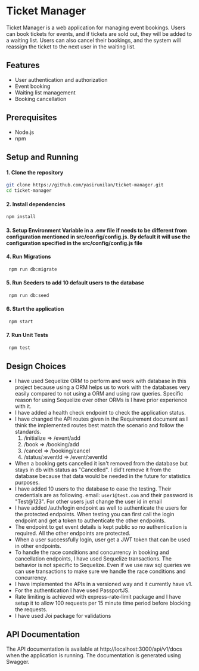 # Ticket Manager

Ticket Manager is a web application for managing event bookings. Users can book tickets for events, and if tickets are sold out, they will be added to a waiting list. Users can also cancel their bookings, and the system will reassign the ticket to the next user in the waiting list.

## Features

- User authentication and authorization
- Event booking
- Waiting list management
- Booking cancellation

## Prerequisites

- Node.js
- npm

## Setup and Running

#### 1. Clone the repository

```sh
git clone https://github.com/yasirunilan/ticket-manager.git
cd ticket-manager
```

#### 2. Install dependencies

```sh
npm install
```

#### 3. Setup Environment Variable in a .env file if needs to be different from configuration mentioned in src/config/config.js. By default it will use the configuration specified in the src/config/config.js file

#### 4. Run Migrations

```sh
 npm run db:migrate
```

#### 5. Run Seeders to add 10 default users to the database

```sh
 npm run db:seed
```

#### 6. Start the application

```sh
 npm start
```

#### 7. Run Unit Tests

```sh
 npm test
```

## Design Choices

- I have used Sequelize ORM to perform and work with database in this project because using a ORM helps us to work with the databases very easily compared to not using a ORM and using raw queries. Specific reason for using Sequelize over other ORMs is I have prior experience with it.
- I have added a health check endpoint to check the application status.
- I have changed the API routes given in the Requirement document as I think the implemented routes best match the scenario and follow the standards.
    1. /initialize => /event/add
    2. /book => /booking/add
    3. /cancel => /booking/cancel
    4. /status/:eventId => /event/:eventId
- When a booking gets cancelled it isn't removed from the database but stays in db with status as "Cancelled". I did't remove it from the database because that data would be needed in the future for statistics purposes.
- I have added 10 users to the database to ease the testing. Their credentials are as following. email: `user1@test.com` and their password is "Test@123". For other users just change the user id in email
- I have added /auth/login endpoint as well to authenticate the users for the protected endpoints. When testing you can first call the login endpoint and get a token to authenticate the other endpoints.
- The endpoint to get event details is kept public so no authentication is required. All the other endpoints are protected.
- When a user successfully login, user get a JWT token that can be used in other endpoints.
- To handle the race conditions and concurrency in booking and cancellation endpoints, I have used Sequelize transactions. The behavior is not specific to Sequelize. Even if we use raw sql queries we can use transactions to make sure we handle the race conditions and concurrency.
- I have implemented the APIs in a versioned way and it currently have v1.
- For the authentication I have used PassportJS.
- Rate limiting is achieved with express-rate-limit package and I have setup it to allow 100 requests per 15 minute time period before blocking the requests.
- I have used Joi package for validations


## API Documentation

The API documentation is available at http://localhost:3000/api/v1/docs when the application is running. The documentation is generated using Swagger.